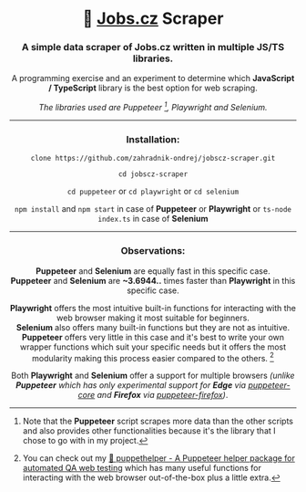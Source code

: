 <div align="center">

# 💼 [Jobs.cz](https://www.jobs.cz/prace/) Scraper

### A simple data scraper of Jobs.cz written in multiple JS/TS libraries.

A programming exercise and an experiment to determine which **JavaScript / TypeScript** library is the best option for web scraping.

*The libraries used are Puppeteer [^1], Playwright and Selenium.*

***

### Installation:

`clone https://github.com/zahradnik-ondrej/jobscz-scraper.git`

`cd jobscz-scraper`

`cd puppeteer` or `cd playwright` or `cd selenium`

`npm install` and `npm start` in case of **Puppeteer** or **Playwright** or `ts-node index.ts` in case of **Selenium**

***

### Observations:

**Puppeteer** and **Selenium** are equally fast in this specific case.  
**Puppeteer** and **Selenium** are **~3.6944..** times faster than **Playwright** in this specific case.

**Playwright** offers the most intuitive built-in functions for interacting with the web browser making it most suitable for beginners.  
**Selenium** also offers many built-in functions but they are not as intuitive.  
**Puppeteer** offers very little in this case and it's best to write your own wrapper functions which suit your specific needs but it offers the most modularity making this process easier compared to the others. [^2]

Both **Playwright** and **Selenium** offer a support for multiple browsers *(unlike **Puppeteer** which has only experimental support for **Edge** via [puppeteer-core](https://www.npmjs.com/package/puppeteer-core) and **Firefox** via [puppeteer-firefox](https://www.npmjs.com/package/puppeteer-firefox))*.

[^1]: Note that the **Puppeteer** script scrapes more data than the other scripts and also provides other functionalities because it's the library that I chose to go with in my project.

[^2]: You can check out my [🧰 puppethelper - A Puppeteer helper package for automated QA web testing](https://github.com/zahradnik-ondrej/puppethelper) which has many useful functions for interacting with the web browser out-of-the-box plus a little extra.

</div>
